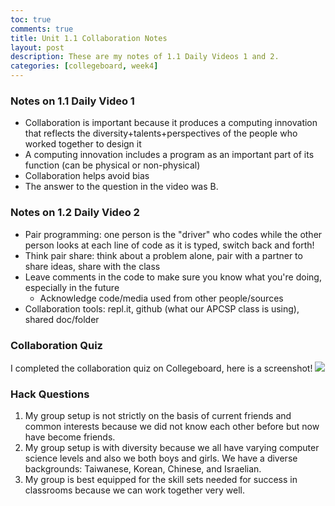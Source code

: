 ```yaml
---
toc: true
comments: true
title: Unit 1.1 Collaboration Notes
layout: post
description: These are my notes of 1.1 Daily Videos 1 and 2.
categories: [collegeboard, week4]
---
```


### Notes on 1.1 Daily Video 1
- Collaboration is important because it produces a computing innovation that reflects the diversity+talents+perspectives of the people who worked together to design it
- A computing innovation includes a program as an important part of its function (can be physical or non-physical)
- Collaboration helps avoid bias
- The answer to the question in the video was B.

### Notes on 1.2 Daily Video 2
- Pair programming: one person is the "driver" who codes while the other person looks at each line of code as it is typed, switch back and forth!
- Think pair share: think about a problem alone, pair with a partner to share ideas, share with the class
- Leave comments in the code to make sure you know what you're doing, especially in the future
    - Acknowledge code/media used from other people/sources
- Collaboration tools: repl.it, github (what our APCSP class is using), shared doc/folder

### Collaboration Quiz
I completed the collaboration quiz on Collegeboard, here is a screenshot!
<img src="{{site.baseurl}}/images/collaborationquiz.jpg">

### Hack Questions
1. My group setup is not strictly on the basis of current friends and common interests because we did not know each other before but now have become friends.
2. My group setup is with diversity because we all have varying computer science levels and also we both boys and girls. We have a diverse backgrounds: Taiwanese, Korean, Chinese, and Israelian.
3. My group is best equipped for the skill sets needed for success in classrooms because we can work together very well.